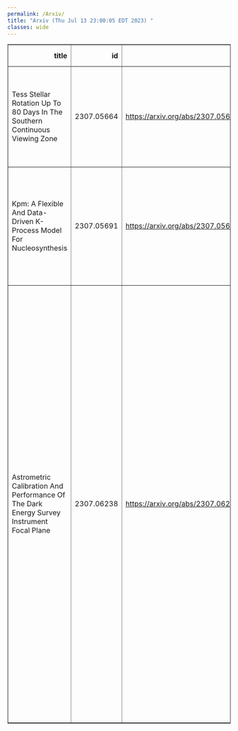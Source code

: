 ```yaml
---
permalink: /Arxiv/
title: "Arxiv (Thu Jul 13 23:00:05 EDT 2023) "
classes: wide
---
```

<table border="1" class="dataframe">
  <thead>
    <tr style="text-align: right;">
      <th>title</th>
      <th>id</th>
      <th>url</th>
      <th>authors</th>
      <th>Local Authors</th>
    </tr>
  </thead>
  <tbody>
    <tr>
      <td>Tess Stellar Rotation Up To 80 Days In The Southern Continuous Viewing   Zone</td>
      <td>2307.05664</td>
      <td><a href="https://arxiv.org/abs/2307.05664" target="_blank">https://arxiv.org/abs/2307.05664</a></td>
      <td>Zachary R. Claytor, Jennifer L. Van Saders, Lyra Cao, Marc H. Pinsonneault, Johanna Teske, Rachael L. Beaton</td>
      <td>Lyra Cao, Marc Pinsonneault</td>
    </tr>
    <tr>
      <td>Kpm: A Flexible And Data-Driven K-Process Model For Nucleosynthesis</td>
      <td>2307.05691</td>
      <td><a href="https://arxiv.org/abs/2307.05691" target="_blank">https://arxiv.org/abs/2307.05691</a></td>
      <td>Emily J. Griffith, David W. Hogg, Julianne J. Dalcanton, Sten Hasselquist, Bridget Ratcilffe, Melissa Ness, David H. Weinberg</td>
      <td>David Weinberg, Emily Griffith</td>
    </tr>
    <tr>
      <td>Astrometric Calibration And Performance Of The Dark Energy Survey   Instrument Focal Plane</td>
      <td>2307.06238</td>
      <td><a href="https://arxiv.org/abs/2307.06238" target="_blank">https://arxiv.org/abs/2307.06238</a></td>
      <td>S. Kent, E. Neilsen, K. Honscheid, D. Rabinowitz, E. F. Schlafly, J. Guy, D. Schlegel, J. Garcia-Bellido, T. S. Li, E. Sanchez, Joseph Harry Silber, J. Aguilar, S. Ahlen, D. Brooks, A. De La Macorra, P. Doel, D. J. Eisenstein, K. Fanning, A. Font-Ribera, J. E. Forero-Romero, J. Jimenez, Anthony Kremin, M. Landriau, Michael E. Levi, Paul Martini, Aaron M. Meisner, R. Miquel, J. Moustakas, Jundan Nie, N. Palanque-Delabrouille, W. J. Percival, C. Poppett, G. Rossi, M. Schubnell, Gregory Tarle, B. A. Weaver, Rongpu Zhou, Zhimin Zhou, H. Zou</td>
      <td>Kevin Fanning, Klaus Honscheid, Paul Martini</td>
    </tr>
  </tbody>
</table>